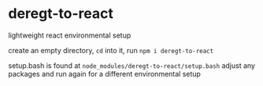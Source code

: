 # deregt-to-react
lightweight react environmental setup

create an empty directory, `cd` into it, run `npm i deregt-to-react`

setup.bash is found at `node_modules/deregt-to-react/setup.bash`
adjust any packages and run again for a different environmental setup
